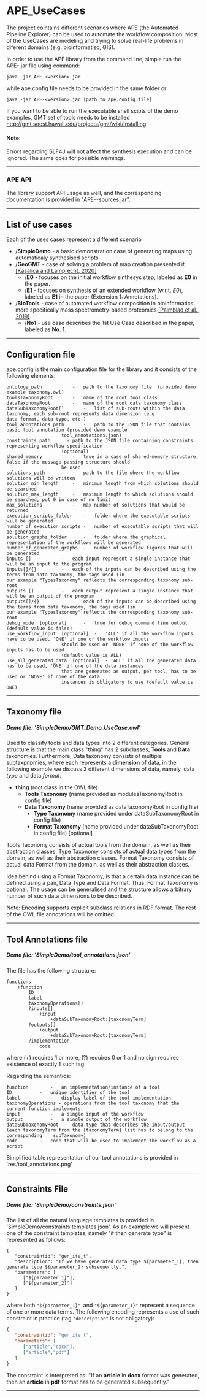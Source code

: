 
# APE_UseCases

The project cointains different scenarios where APE (the Automated Pipeline Explorer) can be used to automate the workflow composition. Most of the UseCases are modeling and trying to solve real-life problems in diferent domains (e.g. bioinformatisc, GIS).

In order to use the APE library from the command line, simple run the APE-<version>.jar file using command:

    java -jar APE-<version>.jar

while ape.config file needs to be provided in the same folder or 

    java -jar APE-<version>.jar [path_to_ape.config_file]

If you want to be able to run the executable shell scipts of the demo examples, GMT set of tools needs to be installed .
http://gmt.soest.hawaii.edu/projects/gmt/wiki/Installing

#### Note: 
Errors regarding SLF4J will not affect the synthesis execution and can be ignored. The same goes for possible warnings.

------------


### APE API

The library support API usage as well, and the corresponding documentation is provided in "APE-<version>-sources.jar".


------------

## List of use cases

Each of the uses cases represent a different scenario 

- /**SimpleDemo** - a basic demonstration case of generating maps using automaticaly synthesised scripts
- /**GeoGMT** - case of solving a problem of map creation presented it [[Kasalica and Lamprecht, 2020]][kasalicalamprecht2019]
  - /**E0** - focuses on the initial workflow sinthesys step, labeled as **E0** in the paper.
  - /**E1** - focuses on synthesis of an extended workflow (w.r.t. *E0*), labeled as **E1** in the paper (Extension 1: Annotations).
- /**BioTools** - case of automated workflow composition in bioinformatics. more specifically mass spectrometry-based proteomics  [[Palmblad et al., 2019]][lamprecht2019]. 
  - /**No1** - use case describes the 1st Use Case described in the paper, labeled as **No. 1**.
------------



## Configuration file

ape.config is the main configuration file for the library and it consists of the following elements:

	ontology_path 			- 	path to the taxonomy file  (provided demo example taxonomy.owl)
	toolsTaxonomyRoot		-	name of the root tool class
	dataTaxonomyRoot		-	name of the root data taxonomy class
	dataSubTaxonomyRoot[]		-	list of sub-roots within the data taxonomy, each sub-root represents data dimension (e.g. 							data format, data type, etc.)
	tool_annotations_path		-	path to the JSON file that contains basic tool annotation (provided demo example
						tool_annotations.json)
	constraints_path	  -	path to the JSON file containing constraints representing workflow specification 
						(optional)
	shared_memory			-	true in a case of shared-memory structure, false if the message passing structure should 
 						be used
	solutions_path			-	path to the file where the workflow solutions will be written
	solution_min_length		-	minimum length from which solutions should be searched
	solution_max_length		-	maximum length to which solutions should be searched, put 0 in case of no limit
	max_solutions			-	max number of solutions that would be returned
	execution_scripts_folder	-	folder where the executable scripts will be generated
	number_of_execution_scripts	-	number of executable scripts that will be generated
	solution_graphs_folder		-	folder where the graphical representation of the workflows will be generated
	number_of_generated_graphs	-	number of workflow figures that will be generated
	inputs []			-	each input represent a single instance that will be an input to the program
	inputs[]/{}			-	each of the inputs can be described using the terms from data taxonomy, the tags used (in 							our example "TypesTaxonomy" reflects the corresponding taxonomy sub-root
	outputs	[]			-	each output represent a single instance that will be an output of the program
	outputs[]/{}			-	each of the inputs can be described using the terms from data taxonomy, the tags used (in 							our example "TypesTaxonomy" reflects the corresponding taxonomy sub-root
	debug_mode  [optional]		-	true for debug command line output (default value is false)
	use_workflow_input  [optional]	- 	'ALL' if all the workflow inputs have to be used, 'ONE' if one of the workflow inputs
						should be used or 'NONE' if none of the workflow inputs has to be used 
						(default value is ALL)
	use_all_generated_data  [optional]	- 'ALL' if all the generated data has to be used, 'ONE' if one of the data instances 
						that are generated as output, per tool, has to be used or 'NONE' if none of the data
						instances is obligatory to use (default value is ONE)

------------



##  Taxonomy file

##### Demo file: 'SimpleDemo/GMT_Demo_UseCase.owl'

Used to classify tools and data types into 2 different categories. General structure is that the main class "thing" has 2 subclasses, **Tools** and **Data** taxonomies. Furthermore, Data taxonomy consists of multiple subtaxpnpmies, where each represents a **dimension** of data, in the following example we discuss 2 different dimensions of data, namely, data *type* and data *format*.
- **thing** (root class in the OWL file)
  - **Tools Taxonomy** (name provided as modulesTaxonomyRoot in config file)
  - **Data Taxonomy** (name provided as dataTaxonomyRoot in config file)
     -  **Type Taxonomy** (name provided under dataSubTaxonomyRoot in config file)
     - **Format Taxonomy** (name provided under dataSubTaxonomyRoot in config file) [optional]

Tools Taxonomy consists of actual tools from the domain, as well as their abstraction classes.
Type Taxonomy consists of actual data types from the domain, as well as their abstraction classes.
Format Taxonomy consists of actual data Format from the domain, as well as their abstraction classes.

Idea behind using a Format Taxonomy, is that a certain data instance can be defined using a pair, Data Type and Data Format. Thus, Format Taxonomy is optional. The usage can be generalised and the structure allows arbitrary number of such data dimensions to be described.


Note:
Encoding supports explicit subclass relations in RDF format. The rest of the OWL file annotations will be omitted.



------------


## Tool Annotations file

##### Demo file: 'SimpleDemo/tool_annotations.json'
The file has the following structure:

    functions
    	+function
    		ID
    		label
       		taxonomyOperations[]
    		?inputs[]
    			+input
    				+dataSubTaxonomyRoot:[taxonomyTerm]
    		?outputs[]
    			+output
    				+dataSubTaxonomyRoot:[taxonomyTerm]
    		?implementation
    			code

where (+) requires 1 or more, (?) requires 0 or 1 and no sign requires existence of exactly 1 such tag.

Regarding the semantics:

    function		-	an implementation/instance of a tool
    ID			-	unique identifier of the tool
    label			-	display label of the tool implementation
    taxonomyOperations - operations from the tool taxonomy that the current function implements
    input			-	a single input of the workflow
    output			-	a single output of the workflow
    dataSubTaxonomyRoot	-	data type that describes the input/output (each taxonomyTerm from the [taxonomyTerm] list has to belong to the corresponding 	subTaxonomy)
    code		-	code that will be used to implement the workflow as a script

Simplified table representation of our tool annotations is provided in 'res/tool_annotations.png'

------------



## Constraints File

##### Demo file: 'SimpleDemo/constraints.json'

The list of all the natural language templates is provided in 'SimpleDemo/constraints templates.json'. As an example we will present one of the constraint templates, namely "if then generate type" is represented as follows:

	{
	   "constraintid": "gen_ite_t",
	   "description": "If we have generated data type ${parameter_1}, then generate type ${parameter_2} subsequently.",
	   "parameters": [
		  ["${parameter_1}"],
		  ["${parameter_2}"]
	   ]
	}

where both `"${parameter_1}" `and `"${parameter_1}"` represent a sequence of one or more data terms. The following encoding represents a use of such constraint in practice (tag `"description"` is not obligatory):

```json
{
   "constraintid": "gen_ite_t",
   "parameters": [
      ["article","docx"],
      ["article","pdf"]
   ]
}
```
The constraint is interpreted as: 
"If an **article** in **docx** format was generated, then an **article** in **pdf** format has to be generated subsequently."



------------

[kasalicalamprecht2019]: https://doi.org/10.1007/978-3-030-24302-9_34 "Workflow Discovery Through Semantic Constraints: A Geovisualization Case Study"
[lamprecht2019]: https://doi.org/10.1093/bioinformatics/bty646 "Automated workflow composition in mass spectrometry-based proteomics."

